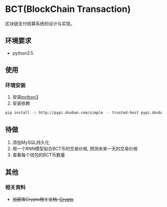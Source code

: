 # BCT(BlockChain Transaction)

区块链支付结算系统的设计与实现。

## 环境要求

* python3.5

## 使用

### 环境安装

1. 安装[python3](https://www.python.org/)
2. 安装依赖

```bash
pip install -i http://pypi.douban.com/simple -- trusted-host pypi.douban.com -r requirements.txt
```

## 待做

1. 添加MySQL持久化
2. 用一个RNN模型拟合BCT币的交易价格, 预测未来一天的交易价格
3. 查看每个钱包的BCT币数量

## 其他

### 相关资料

* ~~加密库Crypto相关文档: [Crypto](https://www.dlitz.net/software/pycrypto/api/current/Crypto-module.html "已换新加密模块rsa")~~